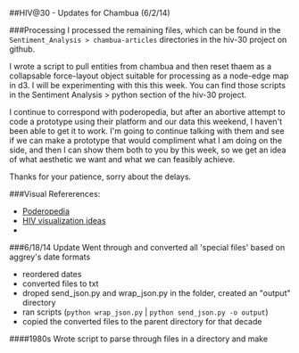 ##HIV@30 - Updates for Chambua (6/2/14)

###Processing
I processed the remaining files, which can be found in the `Sentiment_Analysis > chambua-articles` directories in the hiv-30 project on github.

I wrote a script to pull entities from chambua and then reset thaem as a collapsable force-layout object suitable for processing as a node-edge map in d3. I will be experimenting with this this week. You can find those scripts in the Sentiment Analysis > python section of the hiv-30 project.

I continue to correspond with poderopedia, but after an abortive attempt to code a prototype using their platform and our data this weekend, I haven't been able to get it to work. I'm going to continue talking with them and see if we can make a prototype that would compliment what I am doing on the side, and then I can show them both to you by this week, so we get an idea of what aesthetic we want and what we can feasibly achieve.

Thanks for your patience, sorry about the delays.

###Visual Refererences:
* [Poderopedia](http://poderopedia.github.io/panama-network/docs/)
* [HIV visualization ideas](http://www.broadinstitute.org/annotation/viral/HIVPublic/)
* 

###6/18/14 Update
Went through and converted all 'special files' based on aggrey's date formats
* reordered dates
* converted files to txt
* droped send_json.py and wrap_json.py in the folder, created an "output" directory
* ran scripts (`python wrap_json.py` | `python send_json.py -o output`)
* copied the converted files to the parent directory for that decade

####1980s
Wrote script to parse through files in a directory and make